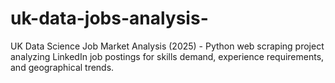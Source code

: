 # uk-data-jobs-analysis-
UK Data Science Job Market Analysis (2025) - Python web scraping project analyzing LinkedIn job postings for skills demand, experience requirements, and geographical trends.
